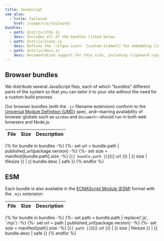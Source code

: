 ```yaml
---
title: JavaScript
see_also:
  - title: Tailwind
    href: /usage/css/tailwind/
bundles:
  - path: dist/js/sfds.js
    desc: Includes all of the bundles listed below.
  - path: dist/js/icons.js
    desc: Defines the `<sfgov-icon>` [custom element] for embedding [icons](../../foundations/icons) in HTML.
  - path: dist/js/docs.js
    desc: Documentation support for this site, including clipboard copying functionality.
---
```


## Browser bundles
We distribute several JavaScript files, each of which "bundles"
different parts of the system so that you can tailor it to your site
without the need for a custom build process.

Our browser bundles (with the `.js` filename extension) conform to
the [Universal Module Definition (UMD)][umd] spec, and—barring
availability of browser globals such as `window` and
`document`—should run in both web browsers and Node.js.

File | Size | Description
:--- | ---: | :---
{% for bundle in bundles -%}
  {%- set url = bundle.path | published_url(package.version) -%}
  {%- set size = manifest[bundle.path].size -%}
  [`{{ bundle.path }}`]({{ url }}) | {{ size | filesize }} | {{ bundle.desc | safe }}
{% endfor %}

## ESM
Each bundle is also available in the [ECMAScript Module (ESM)][esm]
format with the `.mjs` extension:

File | Size | Description
:--- | ---: | :---
{% for bundle in bundles -%}
  {%- set path = bundle.path | replace('.js', '.mjs') -%}
  {%- set url = path | published_url(package.version) -%}
  {%- set size = manifest[path].size -%}
  [`{{ path }}`]({{ url }}) | {{ size | filesize }} | {{ bundle.desc | safe }}
{% endfor %}

[tailwind]: https://tailwindcss.com/
[custom element]: https://developer.mozilla.org/en-US/docs/Web/Web_Components/Using_custom_elements
[umd]: https://github.com/umdjs/umd
[esm]: https://nodejs.org/api/esm.html#esm_introduction
